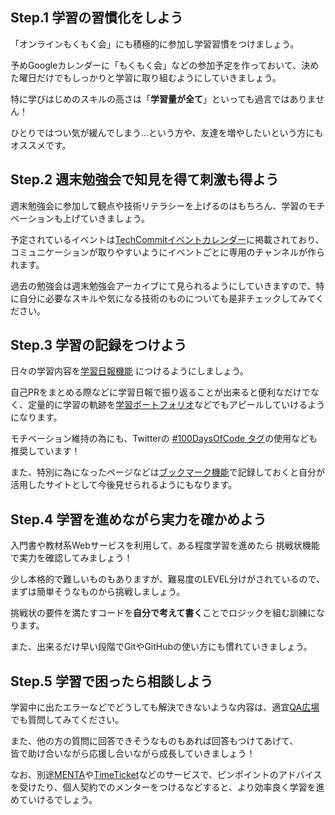 ## Step.1 学習の習慣化をしよう
「オンラインもくもく会」にも積極的に参加し学習習慣をつけましょう。

予めGoogleカレンダーに「もくもく会」などの参加予定を作っておいて、決めた曜日だけでもしっかりと学習に取り組むようにしていきましょう。

特に学びはじめのスキルの高さは「**学習量が全て**」といっても過言ではありません！

ひとりではつい気が緩んでしまう…という方や、友達を増やしたいという方にもオススメです。

## Step.2 週末勉強会で知見を得て刺激も得よう
週末勉強会に参加して観点や技術リテラシーを上げるのはもちろん、学習のモチベーションも上げていきましょう。

予定されているイベントは[TechCommitイベントカレンダー](https://calendar.google.com/calendar/embed?src=tech-training.jp_b7ist9cicomc67aoejm64kobm0%40group.calendar.google.com&ctz=Asia%2FTokyo)に掲載されており、コミュニケーションが取りやすいようにイベントごとに専用のチャンネルが作られます。

過去の勉強会は週末勉強会アーカイブにて見られるようにしていきますので、特に自分に必要なスキルや気になる技術のものについても是非チェックしてみてください。

## Step.3 学習の記録をつけよう
日々の学習内容を[学習日報機能](https://www.tech-commit.jp/your/learning_reports/new) につけるようにしましょう。

自己PRをまとめる際などに学習日報で振り返ることが出来ると便利なだけでなく、定量的に学習の軌跡を[学習ポートフォリオ](https://www.tech-commit.jp/your/portfolios)などでもアピールしていけるようになります。

モチベーション維持の為にも、Twitterの [#100DaysOfCode タグ](https://twitter.com/search?q=%23100DaysOfCode&src=typeahead_click)の使用なども推奨しています！

また、特別に為になったページなどは[ブックマーク機能](https://www.tech-commit.jp/main/bookmarks)で記録しておくと自分が活用したサイトとして今後見せられるようにもなります。

## Step.4 学習を進めながら実力を確かめよう
入門書や教材系Webサービスを利用して、ある程度学習を進めたら 挑戦状機能 で実力を確認してみましょう！

少し本格的で難しいものもありますが、難易度のLEVEL分けがされているので、まずは簡単そうなものから挑戦しましょう。

挑戦状の要件を満たすコードを**自分で考えて書く**ことでロジックを組む訓練になります。

また、出来るだけ早い段階でGitやGitHubの使い方にも慣れていきましょう。

## Step.5 学習で困ったら相談しよう
学習中に出たエラーなどでどうしても解決できないような内容は、適宜[QA広場](https://www.tech-commit.jp/main/questions)でも質問してみてください。

また、他の方の質問に回答できそうなものもあれば回答もつけてあげて、  
皆で助け合いながら応援し合いながら成長していきましょう！

なお、別途[MENTA](https://menta.work/)や[TimeTicket](https://www.timeticket.jp/)などのサービスで、ピンポイントのアドバイスを受けたり、個人契約でのメンターをつけるなどすると、より効率良く学習を進めていけるでしょう。
